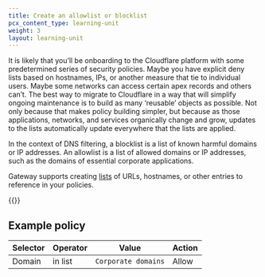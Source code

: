 ```yaml
---
title: Create an allowlist or blocklist
pcx_content_type: learning-unit
weight: 3
layout: learning-unit
---
```


It is likely that you’ll be onboarding to the Cloudflare platform with some predetermined series of security policies. Maybe you have explicit deny lists based on hostnames, IPs, or another measure that tie to individual users. Maybe some networks can access certain apex records and others can’t. The best way to migrate to Cloudflare in a way that will simplify ongoing maintenance is to build as many ‘reusable’ objects as possible. Not only because that makes policy building simpler, but because as those applications, networks, and services organically change and grow, updates to the lists automatically update everywhere that the lists are applied.


In the context of DNS filtering, a blocklist is a list of known harmful domains or IP addresses. An allowlist is a list of allowed domains or IP addresses, such as the domains of essential corporate applications.

Gateway supports creating [lists](/cloudflare-one/policies/gateway/lists/) of URLs, hostnames, or other entries to reference in your policies.

{{<render file="gateway/_lists.md" productFolder="cloudflare-one">}}

## Example policy

| Selector            | Operator  | Value              | Action |
| ------------------- | ----------| -------------------| ------ |
| Domain              | in list   | `Corporate domains`| Allow  |
